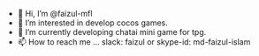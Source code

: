 - 👋 Hi, I’m @faizul-mfl
- 👀 I’m interested in develop cocos games.
- 🌱 I’m currently developing chatai mini game for tpg.
- 📫 How to reach me ... slack: faizul or skype-id: md-faizul-islam

<!---
faizul-mfl/faizul-mfl is a ✨ special ✨ repository because its `README.md` (this file) appears on your GitHub profile.
You can click the Preview link to take a look at your changes.
--->
